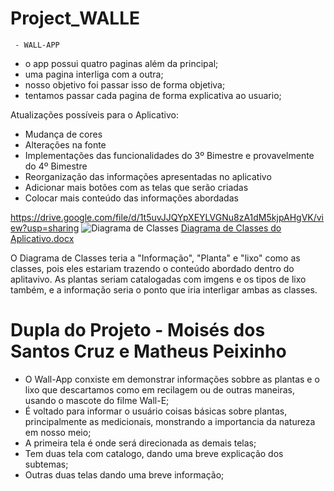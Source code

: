 # Project_WALLE
     - WALL-APP
- o app possui quatro paginas além da principal;
- uma pagina interliga com a outra;
- nosso objetivo foi passar isso de forma objetiva;
- tentamos passar cada pagina de forma explicativa ao usuario;

Atualizações possíveis para o Aplicativo:

- Mudança de cores
- Alterações na fonte
- Implementações das funcionalidades do 3º Bimestre e provavelmente do 4º Bimestre
- Reorganização das informações apresentadas no aplicativo
- Adicionar mais botões com as telas que serão criadas
- Colocar mais conteúdo das informações abordadas

https://drive.google.com/file/d/1t5uvJJQYpXEYLVGNu8zA1dM5kjpAHgVK/view?usp=sharing
![Diagrama de Classes](https://github.com/PXN011/Project_WALLE/assets/127432212/d47bfeab-747c-4199-bde8-f12040e6e993)
[Diagrama de Classes do Aplicativo.docx](https://github.com/PXN011/Project_WALLE/files/12316315/Diagrama.de.Classes.do.Aplicativo.docx)

O Diagrama de Classes teria a "Informação", "Planta" e "lixo" como as classes, pois eles estariam trazendo o conteúdo abordado dentro do aplitavivo. As plantas seriam catalogadas com imgens e os tipos de lixo também, e a informação seria o ponto que iria interligar ambas as classes.

# Dupla do Projeto - Moisés dos Santos Cruz e Matheus Peixinho

- O Wall-App conxiste em demonstrar informações sobbre as plantas e o lixo que descartamos como em recilagem ou de outras maneiras, usando o mascote do filme Wall-E;
- É voltado para informar o usuário coisas básicas sobre plantas, principalmente as medicionais, monstrando a importancia da natureza em nosso meio;
- A primeira tela é onde será direcionada as demais telas;
- Tem duas tela com catalogo, dando uma breve explicação dos subtemas;
- Outras duas telas dando uma breve informação;

